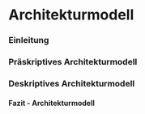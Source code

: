 # Architekturmodell

### Einleitung

### Präskriptives Architekturmodell <!-- überhaupt möglich?? -->

### Deskriptives Architekturmodell

#### Fazit - Architekturmodell